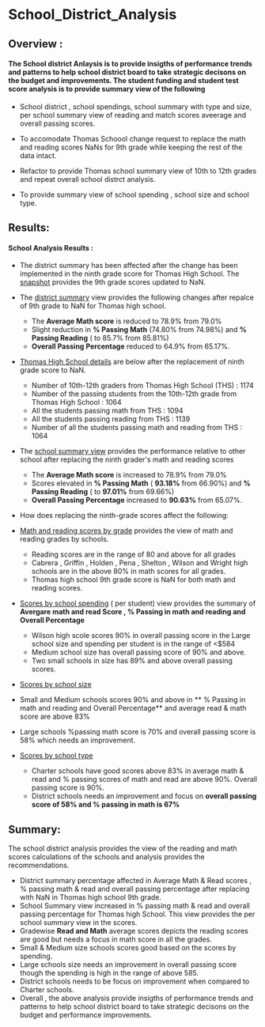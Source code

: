 # School_District_Analysis

## Overview : 
  
  ####  The School district Anlaysis is to provide insigths of performance trends and patterns to help school district board to take strategic decisons on the budget and improvements. The student funding and student test score analysis is to provide summary view of the following 
  
  * School district , school spendings, school summary with type and size, per school summary view of reading and match scores aveerage and overall passing scores. 
  
  * To accomodate Thomas Schoool change request to replace the math and reading scores NaNs for 9th grade while keeping the rest of the data intact.
  
  * Refactor to provide Thomas school summary view of 10th to 12th grades and repeat overall school distrct analysis.
  
  * To provide summary view of school spending , school size and school type.
  
## Results:

 #### School Analysis  Results :

* The district summary has been affected after the change has been implemented in the ninth grade score for Thomas High School. The [snapshot](https://github.com/raajasrini/School_District_Analysis/blob/main/Resources/1_sd_NaN-9thGrade.png) provides the 9th grade scores updated to NaN. 

  
* The [district summary](https://github.com/raajasrini/School_District_Analysis/blob/main/Resources/2_DistrictSummary.png) view provides the following changes after repalce of 9th grade to NaN for Thomas high school. 
  * The **Average Math score** is reduced to 78.9% from 79.0%
  * Slight reduction in **% Passing Math** (74.80% from 74.98%) and **% Passing Reading** ( to 85.7% from 85.81%)
  * **Overall Passing Percentage** reduced to 64.9% from 65.17%.

  
* [Thomas High School details](https://github.com/raajasrini/School_District_Analysis/blob/main/Resources/9.THS-Count-details.png) are below after the replacement of ninth grade score to NaN.
  * Number of 10th-12th graders from Thomas High School (THS) :  1174
  * Number of the passing students from the 10th-12th grade from Thomas High School :  1064
  * All the students passing math from THS :  1094
  * All the students passing reading from THS :  1139
  * Number of all the students passing math and reading from THS :  1064
  
* The [school summary view](https://github.com/raajasrini/School_District_Analysis/blob/main/Resources/3.Schools_Summary.png) provides the performance relative to other school after replacing the ninth grader's math and reading scores
  * The **Average Math score** is increased to 78.9% from 79.0%
  * Scores elevated in **% Passing Math** ( **93.18%** from 66.90%) and **% Passing Reading** ( to **97.01%** from 69.66%)
  * **Overall Passing Percentage** increased to **90.63%** from 65.07%.
  
* How does replacing the ninth-grade scores affect the following:
* [Math and reading scores by grade](https://github.com/raajasrini/School_District_Analysis/blob/main/Resources/5.Math_Read_Scores%20by%20Grade.png) provides the view of math and reading grades by schools.
    * Reading scores are in the range of 80 and above for all grades
    * Cabrera , Griffin , Holden , Pena , Shelton , Wilson and Wright high schools are in the above 80% in math scores for all grades.
    * Thomas high school 9th grade score is NaN for both math and reading scores.

* [Scores by school spending](https://github.com/raajasrini/School_District_Analysis/blob/main/Resources/7.Scores_School_Pending.png) ( per student) view provides the summary of **Avergare math and read Score ,  % Passing in math and reading and Overall Percentage**
    * Wilson high scole scores 90% in overall passing score in the Large school size and spending per student is in the range of <$584
    * Medium school size has overall passing score of 90% and above.
    * Two small schools in size has 89% and above overall passing scores.
    
* [Scores by school size](https://github.com/raajasrini/School_District_Analysis/blob/main/Resources/6.Scores%20by%20School%20Size.png)
 *  Small and Medium schools scores 90% and above in ** % Passing in math and reading and Overall Percentage** and average read  & math score are above 83%
 * Large schools %passing math score is 70% and overall passing score is 58% which needs an improvement. 
 
* [Scores by school type](https://github.com/raajasrini/School_District_Analysis/blob/main/Resources/8.ScoresbySchoolType.png)
    * Charter schools have good scores above 83% in average math & read and % passing scores of math and read are above 90%. Overall passing score is 90%.
    * District schools needs an improvement and focus on **overall passing score of 58% and % passing in math is 67%**

##  Summary: 

   The school district analysis provides the view of the reading and math scores calculations of the schools and analysis provides the recommendations. 
   * District summary percentage affected in Average Math & Read scores , % passing math & read and overall passing percentage after replacing with NaN in Thomas high school 9th grade.
   * School Summary view increased in  % passing math & read and overall passing percentage for Thomas high School. This view provides the per school summary view in the scores.
   * Gradewise **Read and Math** average scores depicts the reading scores are good but needs a focus in math score in all the grades.
   * Small & Medium size schools scores good based on the scores by spending.
   * Large schools size needs an improvement in overall passing score though the spending is high in the range of above 585.
   * District schools needs to be focus on improvement when compared to Charter schools.
   * Overall ,  the above analysis provide insigths of performance trends and patterns to help school district board to take strategic decisons on the budget and performance improvements.
